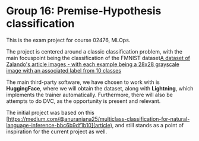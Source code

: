 # Group 16: Premise-Hypothesis classification

This is the exam project for course 02476, MLOps. 

The project is centered around a classic classification problem, with the main focuspoint being the classification of the FMNIST dataset[A dataset of Zalando's article images - with each example being a 28x28 grayscale image with an associated label from 10 classes](https://huggingface.co/datasets/fashion_mnist)

The main third-party software, we have chosen to work with is **HuggingFace**, where we will obtain the dataset, along with **Lightning**, which implements the trainer automatically. Furthermore, there will also be attempts to do DVC, as the opportunity is present and relevant. 

The initial project was based on this [https://medium.com/@anuranjana25/multiclass-classification-for-natural-language-inference-bbc6b9df1b10](article), and still stands as a point of inspiration for the current project as well. 


